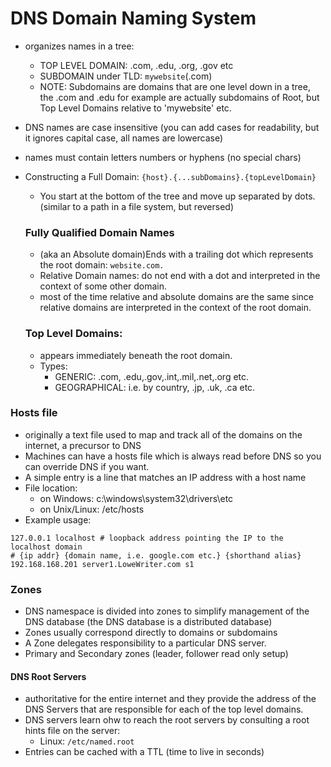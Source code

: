 # DNS Domain Naming System

- organizes names in a tree:
  - TOP LEVEL DOMAIN: .com, .edu, .org, .gov etc
  - SUBDOMAIN under TLD: `mywebsite`(.com)
  - NOTE: Subdomains are domains that are one level down in a tree, the .com and .edu for example are actually subdomains of Root, but Top Level Domains relative to 'mywebsite' etc.
- DNS names are case insensitive (you can add cases for readability, but it ignores capital case, all names are lowercase)
- names must contain letters numbers or hyphens (no special chars)
- Constructing a Full Domain: `{host}.{...subDomains}.{topLevelDomain}`

  - You start at the bottom of the tree and move up separated by dots. (similar to a path in a file system, but reversed)

  ### Fully Qualified Domain Names

  - (aka an Absolute domain)Ends with a trailing dot which represents the root domain: `website.com.`
  - Relative Domain names: do not end with a dot and interpreted in the context of some other domain.
  - most of the time relative and absolute domains are the same since relative domains are interpreted in the context of the root domain.

  ### Top Level Domains:

  - appears immediately beneath the root domain.
  - Types:
    - GENERIC: .com, .edu,.gov,.int,.mil,.net,.org etc.
    - GEOGRAPHICAL: i.e. by country, .jp, .uk, .ca etc.

### Hosts file

- originally a text file used to map and track all of the domains on the internet, a precursor to DNS
- Machines can have a hosts file which is always read before DNS so you can override DNS if you want.
- A simple entry is a line that matches an IP address with a host name
- File location:
  - on Windows: c:\windows\system32\drivers\etc
  - on Unix/Linux: /etc/hosts
- Example usage:

```
127.0.0.1 localhost # loopback address pointing the IP to the localhost domain
# {ip addr} {domain name, i.e. google.com etc.} {shorthand alias}
192.168.168.201 server1.LoweWriter.com s1
```

### Zones

- DNS namespace is divided into zones to simplify management of the DNS database (the DNS database is a distributed database)
- Zones usually correspond directly to domains or subdomains
- A Zone delegates responsibility to a particular DNS server.
- Primary and Secondary zones (leader, follower read only setup)

#### DNS Root Servers

- authoritative for the entire internet and they provide the address of the DNS Servers that are responsible for each of the top level domains.
- DNS servers learn ohw to reach the root servers by consulting a root hints file on the server:
  - Linux: `/etc/named.root`
- Entries can be cached with a TTL (time to live in seconds)
